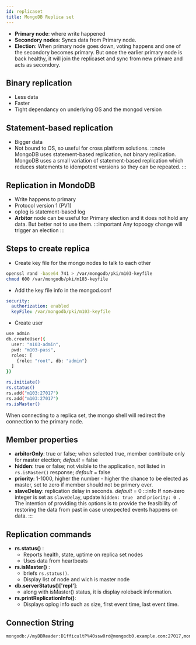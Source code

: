 ```yaml
---
id: replicaset
title: MongoDB Replica set
---
```


- **Primary node**: where write happened
- **Secondory nodes**: Syncs data from Primary node.
- **Election**: When primary node goes down, voting happens and one of the secondory becomes primary. But once the earlier primary node is back healthy, it will join the replicaset and sync from new primare and acts as secondory.

## Binary replication

- Less data
- Faster
- Tight dependancy on underlying OS and the mongod version

## Statement-based replication

- Bigger data
- Not bound to OS, so useful for cross platform solutions.
  :::note
  MongoDB uses statement-based replication, not binary replication.
  MongoDB uses a small variation of statement-based replication which reduces statements to idempotent versions so they can be repeated.
  :::

## Replication in MondoDB

- Write happens to primary
- Protocol version 1 (PV1)
- oplog is statement-based log
- **Arbitor** node can be useful for Primary election and it does not hold any data. But better not to use them.
  :::important
  Any topoogy change will trigger an election
  :::

## Steps to create replica

- Create key file for the mongo nodes to talk to each other

```bash
openssl rand -base64 741 > /var/mongodb/pki/m103-keyfile
chmod 600 /var/mongodb/pki/m103-keyfile
```

- Add the key file info in the mongod.conf

```yaml
security:
  authorization: enabled
  keyFile: /var/mongodb/pki/m103-keyfile
```

- Create user

```bash
use admin
db.createUser({
  user: "m103-admin",
  pwd: "m103-pass",
  roles: [
    {role: "root", db: "admin"}
  ]
})
```

```bash
rs.initiate()
rs.status()
rs.add("m103:27017")
rs.add("m103:27017")
rs.isMaster()
```

When connecting to a replica set, the mongo shell will redirect the connection to the primary node.

## Member properties

- **arbitorOnly**: true or false; when selected true, member contribute only for master election; _default_ = false
- **hidden**: true or false; not visible to the application, not listed in <code>rs.isMaster()</code> response; _default_ = false
- **priority**: 1-1000, higher the number - higher the chance to be elected as master, set to zero if member should not be primery ever.
- **slaveDelay**: replication delay in seconds. _default_ = 0
  :::info
  If non-zero integer is set as <code>slaveDelay</code>, update <code>hidden: true </code> and <code>priority: 0 </code>. The intention of providing this options is to provide the feasibility of restoring the data from past in case unexpected events happens on data.
  :::

## Replication commands

- **rs.status()** :
  - Reports health, state, uptime on replica set nodes
  - Uses data from heartbeats
- **rs.isMaster()** :
  - briefs <code>rs.status()</code>.
  - Display list of node and wich is master node
- **db.serverStatus()['repl']**:
  - along with isMaster() status, it is display roleback information.
- **rs.printReplicationInfo()**:
  - Displays oplog info such as size, first event time, last event time.

## Connection String
```sh
mongodb://myDBReader:D1fficultP%40ssw0rd@mongodb0.example.com:27017,mongodb1.example.com:27017,mongodb2.example.com:27017/?authSource=admin&replicaSet=myRepl
```